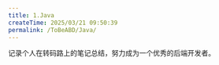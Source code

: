 ```yaml
---
title: 1.Java
createTime: 2025/03/21 09:50:39
permalink: /ToBeABD/Java/
---
```

记录个人在转码路上的笔记总结，努力成为一个优秀的后端开发者。
